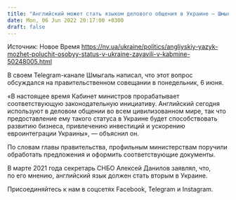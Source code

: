 ```yaml
---
title: "Английский может стать языком делового общения в Украине — Шмыгаль"
date: Mon, 06 Jun 2022 20:17:00 +0300
draft: false
---
```

Источник: Новое Время https://nv.ua/ukraine/politics/angliyskiy-yazyk-mozhet-poluchit-osobyy-status-v-ukraine-zayavili-v-kabmine-50248005.html


 В своем Telegram-канале Шмыгаль написал, что этот вопрос обсуждался на правительственном совещании в понедельник, 6 июня.

«В настоящее время Кабинет министров прорабатывает соответствующую законодательную инициативу. Английский сегодня используют в деловом общении во всем цивилизованном мире, так что предоставление ему такого статуса в Украине будет способствовать развитию бизнеса, привлечению инвестиций и ускорению евроинтеграции Украины», — объяснил он.

По словам главы правительства, профильным министерствам поручили обработать предложения и оформить соответствующие документы.

В марте 2021 года секретарь СНБО Алексей Данилов заявлял, что, по его мнению, английский язык должен стать вторым в Украине.

Присоединяйтесь к нам в соцсетях Facebook, Telegram и Instagram.
